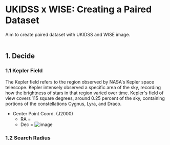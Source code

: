 # UKIDSS x WISE: Creating a Paired Dataset  
Aim to create paired dataset with UKIDSS and WISE image. 
<br/><br/>
## 1. Decide 
### 1.1 Kepler Field
The Kepler field refers to the region observed by NASA's Kepler space telescope. 
Kepler intensely observed a specific area of the sky, recording how the brightness of stars in that region varied over time. 
Kepler's field of view covers 115 square degrees, around 0.25 percent of the sky, containing portions of the constellations Cygnus, Lyra, and Draco.
- Center Point Coord. (J2000)
  - RA =
  - Dec = 
![image](https://github.com/Jiwon-Han1/UKIDSSxWISE/assets/147721921/0544d536-c751-4978-aa69-26683540183a)

### 1.2 Search Radius
